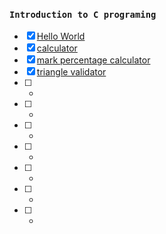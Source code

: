 ### `Introduction to C programing`

- [x] [Hello World](https://github.com/v1dr4x/Introduction-to-C/blob/main/Hello%20World.c)
- [x] [calculator](https://github.com/v1dr4x/Introduction-to-C/blob/main/calc.c)
- [x] [mark percentage calculator](https://github.com/v1dr4x/Introduction-to-C/blob/main/mark.c)
- [x] [triangle validator](https://github.com/v1dr4x/Introduction-to-C/blob/main/triangle.c)
- [ ] -
- [ ] -
- [ ] -
- [ ] -
- [ ] -
- [ ] -
- [ ] -
 
